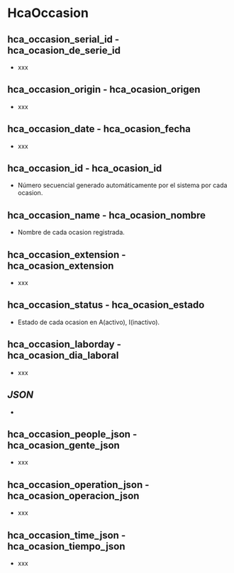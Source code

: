 #  HcaOccasion

## hca_occasion_serial_id - hca_ocasion_de_serie_id
* xxx

## hca_occasion_origin - hca_ocasion_origen
* xxx

## hca_occasion_date - hca_ocasion_fecha
* xxx

## hca_occasion_id - hca_ocasion_id
* Número secuencial generado automáticamente por el sistema por cada ocasion. 

## hca_occasion_name - hca_ocasion_nombre
* Nombre de cada ocasion registrada.

## hca_occasion_extension - hca_ocasion_extension
* xxx

## hca_occasion_status - hca_ocasion_estado
* Estado de cada ocasion en A(activo), I(inactivo).

## hca_occasion_laborday - hca_ocasion_dia_laboral
* xxx

## _JSON_
*  

## hca_occasion_people_json - hca_ocasion_gente_json
* xxx

## hca_occasion_operation_json - hca_ocasion_operacion_json
* xxx

## hca_occasion_time_json - hca_ocasion_tiempo_json
* xxx
